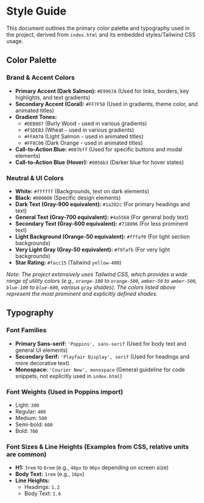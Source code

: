 # Style Guide

This document outlines the primary color palette and typography used in the project, derived from `index.html` and its embedded styles/Tailwind CSS usage.

## Color Palette

### Brand & Accent Colors
- **Primary Accent (Dark Salmon):** `#E9967A` (Used for links, borders, key highlights, and text gradients)
- **Secondary Accent (Coral):** `#FF7F50` (Used in gradients, theme color, and animated titles)
- **Gradient Tones:**
    - `#DEB887` (Burly Wood - used in various gradients)
    - `#F5DEB3` (Wheat - used in various gradients)
    - `#FFA07A` (Light Salmon - used in animated titles)
    - `#FF8C00` (Dark Orange - used in animated titles)
- **Call-to-Action Blue:** `#007bff` (Used for specific buttons and modal elements)
- **Call-to-Action Blue (Hover):** `#0056b3` (Darker blue for hover states)

### Neutral & UI Colors
- **White:** `#ffffff` (Backgrounds, text on dark elements)
- **Black:** `#000000` (Specific design elements)
- **Dark Text (Gray-900 equivalent):** `#1a202c` (For primary headings and text)
- **General Text (Gray-700 equivalent):** `#4a5568` (For general body text)
- **Secondary Text (Gray-600 equivalent):** `#718096` (For less prominent text)
- **Light Background (Orange-50 equivalent):** `#fffaf0` (For light section backgrounds)
- **Very Light Gray (Gray-50 equivalent):** `#f9fafb` (For very light backgrounds)
- **Star Rating:** `#facc15` (Tailwind `yellow-400`)

*Note: The project extensively uses Tailwind CSS, which provides a wide range of utility colors (e.g., `orange-100` to `orange-500`, `amber-50` to `amber-500`, `blue-100` to `blue-600`, various `gray` shades). The colors listed above represent the most prominent and explicitly defined shades.*

## Typography

### Font Families
- **Primary Sans-serif:** `'Poppins', sans-serif` (Used for body text and general UI elements)
- **Secondary Serif:** `'Playfair Display', serif` (Used for headings and more decorative text)
- **Monospace:** `'Courier New', monospace` (General guideline for code snippets, not explicitly used in `index.html`)

### Font Weights (Used in Poppins import)
- Light: `300`
- Regular: `400`
- Medium: `500`
- Semi-bold: `600`
- Bold: `700`

### Font Sizes & Line Heights (Examples from CSS, relative units are common)
- **H1:** `3rem` to `6rem` (e.g., `48px` to `96px` depending on screen size)
- **Body Text:** `1rem` (e.g., `16px`)
- **Line Heights:**
    - Headings: `1.2`
    - Body Text: `1.6`
